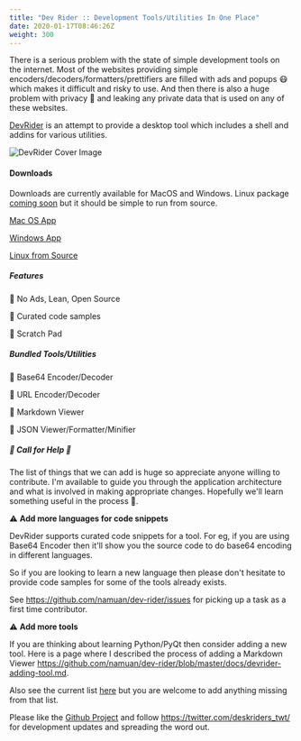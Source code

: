 ```yaml
---
title: "Dev Rider :: Development Tools/Utilities In One Place"
date: 2020-01-17T08:46:26Z
weight: 300
---
```


There is a serious problem with the state of simple development tools on the internet. 
Most of the websites providing simple encoders/decoders/formatters/prettifiers are filled with ads and popups 😷 which makes it difficult and risky to use.
And then there is also a huge problem with privacy 👀 and leaking any private data that is used on any of these websites.

[DevRider](https://github.com/namuan/dev-rider) is an attempt to provide a desktop tool which includes a shell and addins for various utilities.

![DevRider Cover Image](/images/devrider-cover-image.png)

#### Downloads

Downloads are currently available for MacOS and Windows.
Linux package [coming soon](https://github.com/namuan/dev-rider/issues/6) but it should be simple to run from source.

[Mac OS App](https://github.com/namuan/dev-rider-osx/releases/download/0.2.0/devrider-0.2.0.zip)

[Windows App](https://github.com/namuan/dev-rider-win/releases/download/0.2.0/devrider-0.2.0.zip)

[Linux from Source](https://github.com/namuan/dev-rider/blob/master/docs/contributing.md)

##### Features

🚀 No Ads, Lean, Open Source

🚀 Curated code samples

🚀 Scratch Pad

##### Bundled Tools/Utilities

🚀 Base64 Encoder/Decoder

🚀 URL Encoder/Decoder

🚀 Markdown Viewer

🚀 JSON Viewer/Formatter/Minifier


##### 🚨 Call for Help 🚨

The list of things that we can add is huge so appreciate anyone willing to contribute. I'm available to guide you through the application architecture and what is involved in making appropriate changes. Hopefully we'll learn something useful in the process 🙌.

⚠️ **Add more languages for code snippets**

DevRider supports curated code snippets for a tool. For eg, if you are using Base64 Encoder then it'll show you the source code to do base64 encoding in different languages.

So if you are looking to learn a new language then please don't hesitate to provide code samples for some of the tools already exists.

See https://github.com/namuan/dev-rider/issues for picking up a task as a first time contributor.

⚠️ **Add more tools**

If you are thinking about learning Python/PyQt then consider adding a new tool. Here is a page where I described the process of adding a Markdown Viewer https://github.com/namuan/dev-rider/blob/master/docs/devrider-adding-tool.md.

Also see the current list [here](https://github.com/namuan/dev-rider/blob/master/docs/more-tools.md) but you are welcome to add anything missing from that list.

Please like the [Github Project](https://github.com/namuan/dev-rider) and follow https://twitter.com/deskriders_twt/ for development updates and spreading the word out.
